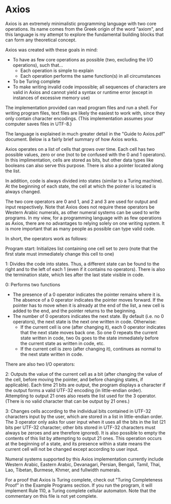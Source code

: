 # Axios
Axios is an extremely minimalistic programming language with two core operations. Its name comes from the Greek origin of the word "axiom", and this language is my attempt to explore the fundamental building blocks that can form any theoretical concept.

Axios was created with these goals in mind:
 * To have as few core operations as possible (two, excluding the I/O operations), such that...
   * Each operation is simple to explain
   * Each operation performs the same function(s) in all circumstances
 * To be Turing complete
 * To make writing invalid code impossible; all sequences of characters are valid in Axios and cannot yield a syntax or runtime error (except in instances of excessive memory use)

The implementation provided can read program files and run a shell. For writing program files, text files are likely the easiest to work with, since they only contain character encodings. (This implementation assumes your computer saves files in UTF-8.)

The language is explained in much greater detail in the "Guide to Axios.pdf" document. Below is a fairly brief summary of how Axios works.

Axios operates on a list of cells that grows over time. Each cell has two possible values, zero or one (not to be confused with the 0 and 1 operators). In this implimentation, cells are stored as bits, but other data types like booleans can also serve this purpose. There is also a pointer located along the list.

In addition, code is always divided into states (similar to a Turing machine). At the beginning of each state, the cell at which the pointer is located is always changed.

The two core operators are 0 and 1, and 2 and 3 are used for output and input respectively. Note that Axios does not require these operators be Western Arabic numerals, as other numeral systems can be used to write programs. In my view, for a programming language with as few operations as Axios, there are no advantages to relying solely on one writing system. It is more important that as many people as possible can type valid code.

In short, the operators work as follows:

Program start: Initializes list containing one cell set to zero (note that the first state must immediately change this cell to one)

1: Divides the code into states. Thus, a different state can be found to the right and to the left of each 1 (even if it contains no operators). There is also the termination state, which lies after the last state visible in code. 

0: Performs two functions
* The presence of a 0 operator indicates the pointer remains where it is. The absence of a 0 operator indicates the pointer moves forward. If the pointer has to move when it is already at the end of the list, a new cell is added to the end, and the pointer returns to the beginning.
* The number of 0 operators indicates the next state. By default (i.e. no 0 operators), the next state is the next one written in code. Otherwise:
  * If the current cell is one (after changing it), each 0 operator indicates that the next state moves back one. So one 0 repeats the current state written in code, two 0s goes to the state immediately before the current state as written in code, etc. 
  * If the current cell is zero (after changing it), continues as normal to the next state written in code.

There are also two I/O operators:

2: Outputs the value of the current cell as a bit (after changing the value of the cell, before moving the pointer, and before changing states, if applicable). Each time 21 bits are output, the program displays a character if the output forms a valid UTF-32 encoding (in little-endian order). Attempting to output 21 ones also resets the list used for the 3 operator. (There is no valid character that can be output by 21 ones.)

3: Changes cells according to the individual bits contained in UTF-32 characters input by the user, which are stored in a list in little-endian order. The 3 operator only asks for user input when it uses all the bits in the list (21 bits per UTF-32 character; other bits stored in UTF-32 characters must always be zeroes and are therefore ignored). It is also possible to empty the contents of this list by attempting to output 21 ones. This operation occurs at the beginning of a state, and its presence within a state means the current cell will not be changed except according to user input.

Numeral systems supported by this Axios implementation currently include Western Arabic, Eastern Arabic, Devanagari, Persian, Bengali, Tamil, Thai, Lao, Tibetan, Burmese, Khmer, and fullwidth numerals.

For a proof that Axios is Turing complete, check out "Turing Completeness Proof" in the Example Programs section. If you run the program, it will implement Rule 110, a Turing complete cellular automaton. Note that the commentary on this file is not yet complete.
